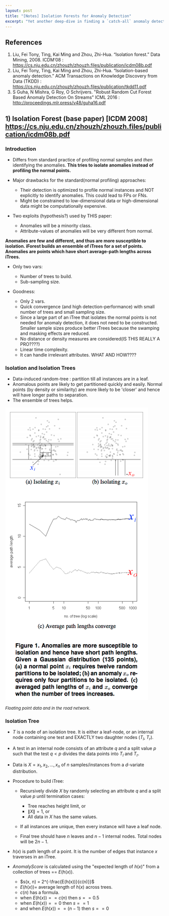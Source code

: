 ```yaml
---
layout: post
title: "[Notes] Isolation Forests for Anomaly Detection"
excerpt: "Yet another deep-dive in finding a `catch-all` anomaly detection algorithm."
---
```


## References
1. Liu, Fei Tony, Ting, Kai Ming and Zhou, Zhi-Hua. “Isolation forest.” Data Mining, 2008. ICDM‘08 : <https://cs.nju.edu.cn/zhouzh/zhouzh.files/publication/icdm08b.pdf>
2. Liu, Fei Tony, Ting, Kai Ming and Zhou, Zhi-Hua. “Isolation-based anomaly detection.” ACM Transactions on Knowledge Discovery from Data (TKDD) : <https://cs.nju.edu.cn/zhouzh/zhouzh.files/publication/tkdd11.pdf>
3. S Guha, N Mishra, G Roy, O Schrijvers. "Robust Random Cut Forest Based Anomaly Detection On Streams" ICML 2016 : <http://proceedings.mlr.press/v48/guha16.pdf>

## 1) Isolation Forest (base paper) [ICDM 2008] <https://cs.nju.edu.cn/zhouzh/zhouzh.files/publication/icdm08b.pdf>

### Introduction
- Differs from standard practice of profiling normal samples and *then* identifying the anomalies. **This tries to isolate anomalies instead of profiling the normal points.**
- Major drawbacks for the standard(normal profiling) approaches:
    - Their detection is optimized to profile normal instances and NOT explicitly to identify anomalies. This could lead to FPs or FNs.
    - Might be constrained to low-dimensional data or high-dimensional data might be computationally expensive.

- Two exploits (hypothesis?) used by THIS paper:
    - Anomalies will be a minority class.
    - Attribute-values of anomalies will be very different from normal.

**Anomalies are few and different, and thus are more susceptible to isolation. iForest builds an ensemble of iTrees for a set of points. Anomalies are points which have short average-path lengths across iTrees.**

- Only two vars:
    - Number of trees to build.
    - Sub-sampling size.

- Goodness:
    - Only 2 vars.
    - Quick convergence (and high detection-performance) with small number of trees and small sampling size.
    - Since a large part of an iTree that isolates the normal points is not needed for anomaly detection, it does not need to be constructed. Smaller sample sizes produce better iTrees because the swamping and masking effects are reduced.
    - No distance or density measures are considered(IS THIS REALLY A PRO????)
    - Linear time complexity.
    - It can handle irrelevant attributes. WHAT AND HOW????


### Isolation and Isolation Trees
- Data-induced random-tree : partition till all instances are in a leaf.
- Anomalous points are likely to get partitioned quickly and easily. Normal points (by density or similarity) are more likely to be 'closer' and hence will have longer paths to separation.
- The ensemble of trees helps.

<div class="post-image">
    <img src="/assets/images/isf-cuts.png">
    <p><em><font size="-1">Floating point data and in the road network.</font></em></p>
</div>

### Isolation Tree
- $T$ is a node of an isolation tree. It is either a leaf-node, or an internal node containing one test and EXACTLY two daughter nodes ($T_l$, $T_r$).
- A test in an internal node consists of an attribute $q$ and a split value $p$ such that the test $q<p$ divides the data points into $T_l$ and $T_r$.
- Data is $X = {x_1, x_2, ..., x_n}$ of $n$ samples/instances from a $d$-variate distribution.
- Procedure to build iTree:
    - Recursively divide $X$ by randomly selecting an attribute $q$ and a split value $p$ until termination cases:
        - Tree reaches height limit, or
        - $\|X\| = 1$, or
        - All data in $X$ has the same values.

    - If all instances are unique, then every instance will have a leaf node.
    - Final tree should have $n$ leaves and $n-1$ internal nodes. Total nodes will be $2n - 1$.

- $h(x)$ is path length of a point. It is the number of edges that instance $x$ traverses in an iTree.
- *AnomalyScore* is calculated using the "expected length of $h(x)$" from a collection of trees == $E(h(x))$.
    - $s(x, n) = 2^{-\frac{E(h(x))}{c(n)}}$
    - $E(h(x)) =$ average length of $h(x)$ across trees.
    - $c(n)$ has a formula.
    - when $E(h(x)) == c(n)$ then $s == 0.5$ 
    - when $E(h(x)) == 0$ then $s == 1$
    - and when $E(h(x)) == (n−1)$ then $s == 0$
